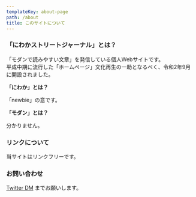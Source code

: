 ```yaml
---
templateKey: about-page
path: /about
title: このサイトについて
---
```

### 「にわかストリートジャーナル」とは？

「モダンで読みやすい文章」を発信している個人Webサイトです。\
平成中期に流行した「ホームページ」文化再生の一助となるべく、令和2年9月に開設されました。

 **「にわか」とは？**

「newbie」の意です。

**「モダン」とは？**

分かりません。

### リンクについて

当サイトはリンクフリーです。

### お問い合わせ

<div class="twitter"><a href="https://twitter.com/messages/compose?recipient_id=1298740922981572609&ref_src=twsrc%5Etfw" class="twitter-dm-button" data-screen-name="DailyNewbie" data-show-count="false">Twitter DM</a><script async src="https://platform.twitter.com/widgets.js" charset="utf-8"></script> までお願いします。</div>